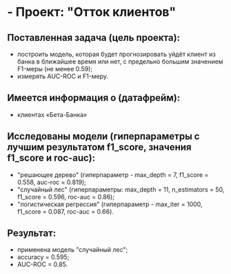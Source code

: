 # - Проект: "Отток клиентов"

## Поставленная задача (цель проекта):
- построить модель, которая будет прогнозировать уйдёт клиент из банка в ближайшее время или нет, с предельно большим значением F1-меры (не менее 0.59);
- измерять AUC-ROC и F1-меру.


## Имеется информация о (датафрейм):
- клиентах «Бета-Банка»

## Исследованы модели (гиперпараметры с лучшим результатом f1_score, значения f1_score и roc-auc):
- "решающее дерево" (гиперпараметр - max_depth = 7, f1_score = 0.558, auc-roc = 0.819);
- "случайный лес" (гиперпараметры: max_depth = 11, n_estimators = 50, f1_score = 0.596, roc-auc = 0.86);
- "логистическая регрессия" (гиперпараметр - max_iter = 1000, f1_score = 0.087, roc-auc = 0.66).

## Результат:
- применена модель "случайный лес";
- accuracy = 0.595;
- AUC-ROC = 0.85.
